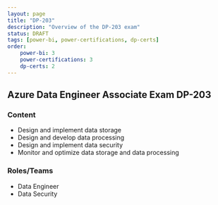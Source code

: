 ```yaml
---
layout: page
title: "DP-203"
description: "Overview of the DP-203 exam"
status: DRAFT
tags: [power-bi, power-certifications, dp-certs]
order: 
    power-bi: 3
    power-certifications: 3
    dp-certs: 2
---
```

## Azure Data Engineer Associate Exam DP-203  
  
### Content  
  
- Design and implement data storage  
- Design and develop data processing 
- Design and implement data security 
- Monitor and optimize data storage and data processing  
  
### Roles/Teams  
  
- Data Engineer
- Data Security  
